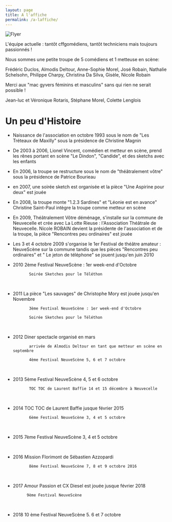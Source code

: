 ```yaml
---
layout: page
title: A l'affiche
permalink: /a-laffiche/
---
```

![Flyer]({{site.baseurl}}/flyer2024-page2.png)

L'équipe actuelle : tantôt cffgomédiens, tantôt techniciens mais toujours passionnés !

Nous sommes une petite troupe de 5 comédiens et 1 metteuse en scène:

Frédéric Duclos, Almodis Deltour, Anne-Sophie Morel, José Robain, Nathalie Schelsohn, Philippe Charpy, Christina Da Silva, Gisèle, Nicole Robain

Merci aux "mac gyvers féminins et masculins" sans qui rien ne serait possible !

Jean-luc et Véronique Rotaris, Stéphane Morel, Colette Lenglois

# Un peu d'Histoire

* Naissance de l'association en octobre 1993 sous le nom de "Les Tréteaux de Maxilly" sous la présidence de Christine Magnin

* De 2003 à 2006, Lionel Vincent, comédien et metteur en scène, prend les rênes
portant en scène "Le Dindon", "Candide", et des sketchs avec les enfants

* En 2006, la troupe se restructure sous le nom de "théâtralement vôtre"  sous la présidence de Patrice Bourieau

* en 2007, une soirée sketch est organisée et la pièce "Une Aspirine pour deux" est jouée

* En 2008, la troupe monte "1.2.3 Sardines" et "Léonie est en avance"
Christine Saint-Paul intègre la troupe comme metteur en scène

* En 2009, Théâtralement Vôtre déménage, s'installe sur la commune de Neuvecelle et crée avec La Lotte Rieuse : l'Association Théâtrale de Neuvecelle. Nicole ROBAIN devient la présidente de l'association et de la troupe, la pièce "Rencontres peu ordinaires" est jouée

* Les 3 et 4 octobre 2009 s'organise le 1er Festival de théâtre amateur : NeuveScène sur la commune tandis que les pièces "Rencontres peu ordinaires" et " Le jeton de téléphone" se jouent  jusqu'en juin 2010
 

* 2010 2ème Festival NeuveScène : 1er week-end d'Octobre

             Soirée Sketches pour le Téléthon
 
* 2011 La pièce "Les sauvages" de Christophe Mory est jouée jusqu'en Novembre

             3ème Festival NeuveScène : 1er week-end d'Octobre

             Soirée Sketches pour le Téléthon

 

* 2012 Diner spectacle organisé en mars

             arrivée de Almodis Deltour en tant que metteur en scène en septembre

             4ème Festival NeuveScène 5, 6 et 7 octobre

 

* 2013 5ème Festival NeuveScène 4, 5 et 6 octobre

             TOC TOC de Laurent Baffie 14 et 15 décembre à Neuvecelle

 

* 2014 TOC TOC de Laurent Baffie jusque février 2015

             6ème Festival NeuveScène 3, 4 et 5 octobre

 

* 2015 7ème Festival NeuveScène 3, 4 et 5 octobre

 

* 2016 Mission Florimont de Sébastien Azzopardi

             8ème Festival NeuveScène 7, 8 et 9 octobre 2016

 

* 2017 Amour Passion et CX Diesel est jouée jusque février 2018

            9ème Festival NeuveScène 

 

* 2018 10 ème Festival NeuveScène 5. 6 et 7 octobre
